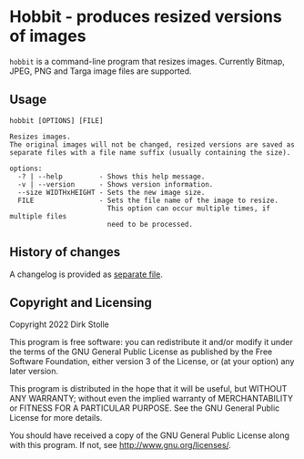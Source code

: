 # Hobbit - produces resized versions of images

`hobbit` is a command-line program that resizes images.
Currently Bitmap, JPEG, PNG and Targa image files are supported.

## Usage

```
hobbit [OPTIONS] [FILE]

Resizes images.
The original images will not be changed, resized versions are saved as
separate files with a file name suffix (usually containing the size).

options:
  -? | --help         - Shows this help message.
  -v | --version      - Shows version information.
  --size WIDTHxHEIGHT - Sets the new image size.
  FILE                - Sets the file name of the image to resize.
                        This option can occur multiple times, if multiple files
                        need to be processed.
```

## History of changes

A changelog is provided as [separate file](./changelog.md).

## Copyright and Licensing

Copyright 2022  Dirk Stolle

This program is free software: you can redistribute it and/or modify
it under the terms of the GNU General Public License as published by
the Free Software Foundation, either version 3 of the License, or
(at your option) any later version.

This program is distributed in the hope that it will be useful,
but WITHOUT ANY WARRANTY; without even the implied warranty of
MERCHANTABILITY or FITNESS FOR A PARTICULAR PURPOSE.  See the
GNU General Public License for more details.

You should have received a copy of the GNU General Public License
along with this program.  If not, see <http://www.gnu.org/licenses/>.
